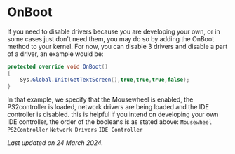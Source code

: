 # OnBoot
If you need to disable drivers because you are developing your own, or in some cases just don't need them, you may do so by adding the OnBoot method to your kernel. For now, you can disable 3 drivers and disable a part of a driver, an example would be:

```csharp
protected override void OnBoot() 
{
    Sys.Global.Init(GetTextScreen(),true,true,true,false);
}
```

In that example, we specify that the Mousewheel is enabled, the PS2controller is loaded, network drivers are being loaded and the IDE controller is disabled.
this is helpful if you intend on developing your own IDE controller, the order of the booleans is as stated above:
`Mousewheel`
`PS2Controller`
`Network Drivers`
`IDE Controller`

*Last updated on 24 March 2024.*
